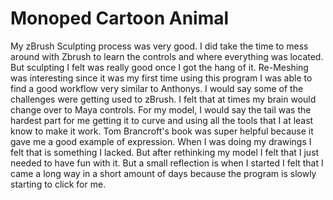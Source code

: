 # Monoped Cartoon Animal
My zBrush Sculpting process was very good. I did take the time to mess around with Zbrush to learn the controls and where everything was located. But sculpting I felt was really good once I got the hang of it.
Re-Meshing was interesting since it was my first time using this program I was able to find a good workflow very similar to Anthonys. I would say some of the challenges were getting used
to zBrush. I felt that at times my brain would change over to Maya controls. For my model, I would say the tail was the hardest part for me getting it to curve and using all the tools that I at least know 
to make it work. Tom Brancroft's book was super helpful because it gave me a good example of expression. When I was doing my drawings I felt that is something I lacked. But after rethinking my model I felt 
that I just needed to have fun with it. But a small reflection is when I started I felt that I came a long way in a short amount of days because the program is slowly starting to click for me.  
